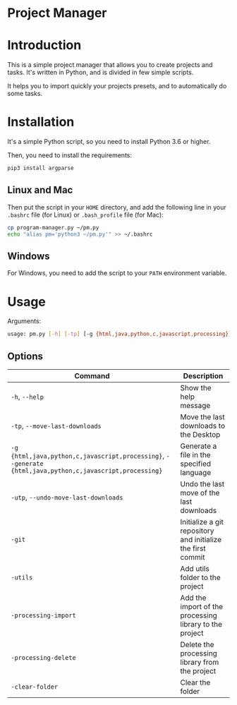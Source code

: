 # Project Manager

# Introduction

This is a simple project manager that allows you to create projects and tasks. It's written in Python, and is divided in few simple scripts.

It helps you to import quickly your projects presets, and to automatically do some tasks.

# Installation

It's a simple Python script, so you need to install Python 3.6 or higher.

Then, you need to install the requirements:
```bash
pip3 install argparse
```

## Linux and Mac

Then put the script in your `HOME` directory, and add the following line in your `.bashrc` file (for Linux) or `.bash_profile` file (for Mac):

```bash
cp program-manager.py ~/pm.py
echo "alias pm='python3 ~/pm.py'" >> ~/.bashrc
```

## Windows

For Windows, you need to add the script to your `PATH` environment variable.

# Usage

Arguments:
```bash
usage: pm.py [-h] [-tp] [-g {html,java,python,c,javascript,processing}] [-utp] [-git] [-utils] [-processing-import] [-processing-delete] [-clear-folder]
```

## Options

<!-- 
 -h, --help            show this help message and exit
  -tp, --move-last-downloads
                        Move the last downloads to the Desktop
  -g {html,java,python,c,javascript,processing}, --generate {html,java,python,c,javascript,processing}
                        Generate a file in the specified language
  -utp, --undo-move-last-downloads
                        Undo the last move of the last downloads
  -git                  Initialize a git repository and initialize the first commit
  -utils                Add utils folder to the project
  -processing-import    Add the import of the processing library to the project
  -processing-delete    Delete the processing library from the project
  -clear-folder         Clear the folder

Make a table with the options (commands are between "`")

 -->

| Command | Description |
| --- | --- |
| `-h`, `--help` | Show the help message |
| `-tp`, `--move-last-downloads` | Move the last downloads to the Desktop |
| `-g {html,java,python,c,javascript,processing}`, `--generate {html,java,python,c,javascript,processing}` | Generate a file in the specified language |
| `-utp`, `--undo-move-last-downloads` | Undo the last move of the last downloads |
| `-git` | Initialize a git repository and initialize the first commit |
| `-utils` | Add utils folder to the project |
| `-processing-import` | Add the import of the processing library to the project |
| `-processing-delete` | Delete the processing library from the project |
| `-clear-folder` | Clear the folder |

